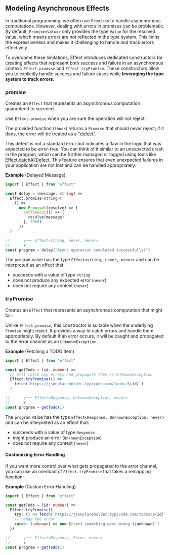## Modeling Asynchronous Effects

In traditional programming, we often use `Promise`s to handle asynchronous computations. However, dealing with errors in promises can be problematic. By default, `Promise<Value>` only provides the type `Value` for the resolved value, which means errors are not reflected in the type system. This limits the expressiveness and makes it challenging to handle and track errors effectively.

To overcome these limitations, Effect introduces dedicated constructors for creating effects that represent both success and failure in an asynchronous context: `Effect.promise` and `Effect.tryPromise`. These constructors allow you to explicitly handle success and failure cases while **leveraging the type system to track errors**.

### promise

Creates an `Effect` that represents an asynchronous computation guaranteed to succeed.

Use `Effect.promise` when you are sure the operation will not reject.

The provided function (`thunk`) returns a `Promise` that should never reject; if it does, the error will be treated as a ["defect"](/docs/error-management/unexpected-errors/).

This defect is not a standard error but indicates a flaw in the logic that was expected to be error-free.
You can think of it similar to an unexpected crash in the program, which can be further managed or logged using tools like [Effect.catchAllDefect](/docs/error-management/unexpected-errors/#catchalldefect).
This feature ensures that even unexpected failures in your application are not lost and can be handled appropriately.

**Example** (Delayed Message)

```ts twoslash
import { Effect } from "effect"

const delay = (message: string) =>
  Effect.promise<string>(
    () =>
      new Promise((resolve) => {
        setTimeout(() => {
          resolve(message)
        }, 2000)
      })
  )

//      ┌─── Effect<string, never, never>
//      ▼
const program = delay("Async operation completed successfully!")
```

The `program` value has the type `Effect<string, never, never>` and can be interpreted as an effect that:

- succeeds with a value of type `string`
- does not produce any expected error (`never`)
- does not require any context (`never`)

### tryPromise

Creates an `Effect` that represents an asynchronous computation that might fail.

Unlike `Effect.promise`, this constructor is suitable when the underlying `Promise` might reject.
It provides a way to catch errors and handle them appropriately.
By default if an error occurs, it will be caught and propagated to the error channel as an `UnknownException`.

**Example** (Fetching a TODO Item)

```ts twoslash
import { Effect } from "effect"

const getTodo = (id: number) =>
  // Will catch any errors and propagate them as UnknownException
  Effect.tryPromise(() =>
    fetch(`https://jsonplaceholder.typicode.com/todos/${id}`)
  )

//      ┌─── Effect<Response, UnknownException, never>
//      ▼
const program = getTodo(1)
```

The `program` value has the type `Effect<Response, UnknownException, never>` and can be interpreted as an effect that:

- succeeds with a value of type `Response`
- might produce an error (`UnknownException`)
- does not require any context (`never`)

#### Customizing Error Handling

If you want more control over what gets propagated to the error channel, you can use an overload of `Effect.tryPromise` that takes a remapping function:

**Example** (Custom Error Handling)

```ts twoslash {7}
import { Effect } from "effect"

const getTodo = (id: number) =>
  Effect.tryPromise({
    try: () => fetch(`https://jsonplaceholder.typicode.com/todos/${id}`),
    // remap the error
    catch: (unknown) => new Error(`something went wrong ${unknown}`)
  })

//      ┌─── Effect<Response, Error, never>
//      ▼
const program = getTodo(1)
```
